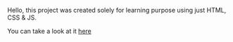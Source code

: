 Hello, this project was created solely for learning purpose using just HTML, CSS & JS.

You can take a look at it [here](https://subir-summary-component.netlify.app/)
